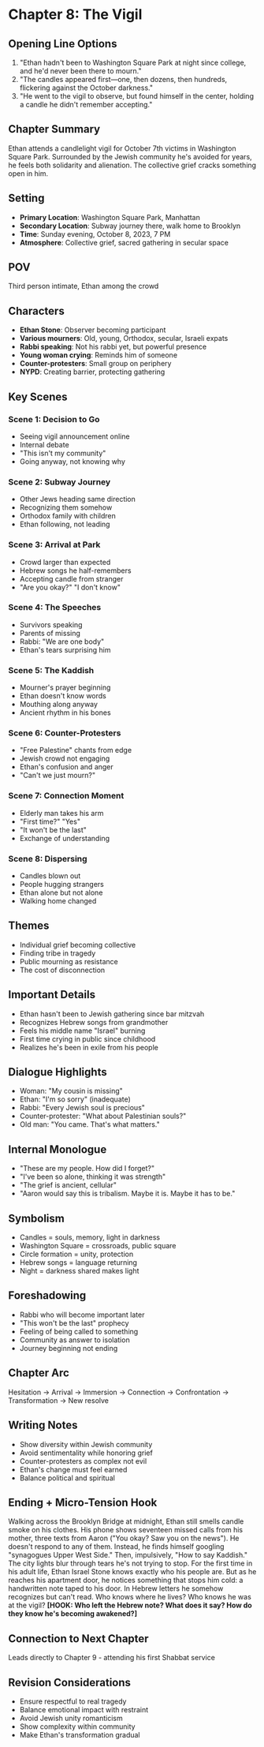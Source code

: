# Chapter 8: The Vigil

## Opening Line Options
1. "Ethan hadn't been to Washington Square Park at night since college, and he'd never been there to mourn."
2. "The candles appeared first—one, then dozens, then hundreds, flickering against the October darkness."
3. "He went to the vigil to observe, but found himself in the center, holding a candle he didn't remember accepting."

## Chapter Summary
Ethan attends a candlelight vigil for October 7th victims in Washington Square Park. Surrounded by the Jewish community he's avoided for years, he feels both solidarity and alienation. The collective grief cracks something open in him.

## Setting
- **Primary Location**: Washington Square Park, Manhattan
- **Secondary Location**: Subway journey there, walk home to Brooklyn
- **Time**: Sunday evening, October 8, 2023, 7 PM
- **Atmosphere**: Collective grief, sacred gathering in secular space

## POV
Third person intimate, Ethan among the crowd

## Characters
- **Ethan Stone**: Observer becoming participant
- **Various mourners**: Old, young, Orthodox, secular, Israeli expats
- **Rabbi speaking**: Not his rabbi yet, but powerful presence
- **Young woman crying**: Reminds him of someone
- **Counter-protesters**: Small group on periphery
- **NYPD**: Creating barrier, protecting gathering

## Key Scenes

### Scene 1: Decision to Go
- Seeing vigil announcement online
- Internal debate
- "This isn't my community"
- Going anyway, not knowing why

### Scene 2: Subway Journey
- Other Jews heading same direction
- Recognizing them somehow
- Orthodox family with children
- Ethan following, not leading

### Scene 3: Arrival at Park
- Crowd larger than expected
- Hebrew songs he half-remembers
- Accepting candle from stranger
- "Are you okay?" "I don't know"

### Scene 4: The Speeches
- Survivors speaking
- Parents of missing
- Rabbi: "We are one body"
- Ethan's tears surprising him

### Scene 5: The Kaddish
- Mourner's prayer beginning
- Ethan doesn't know words
- Mouthing along anyway
- Ancient rhythm in his bones

### Scene 6: Counter-Protesters
- "Free Palestine" chants from edge
- Jewish crowd not engaging
- Ethan's confusion and anger
- "Can't we just mourn?"

### Scene 7: Connection Moment
- Elderly man takes his arm
- "First time?" "Yes"
- "It won't be the last"
- Exchange of understanding

### Scene 8: Dispersing
- Candles blown out
- People hugging strangers
- Ethan alone but not alone
- Walking home changed

## Themes
- Individual grief becoming collective
- Finding tribe in tragedy
- Public mourning as resistance
- The cost of disconnection

## Important Details
- Ethan hasn't been to Jewish gathering since bar mitzvah
- Recognizes Hebrew songs from grandmother
- Feels his middle name "Israel" burning
- First time crying in public since childhood
- Realizes he's been in exile from his people

## Dialogue Highlights
- Woman: "My cousin is missing"
- Ethan: "I'm so sorry" (inadequate)
- Rabbi: "Every Jewish soul is precious"
- Counter-protester: "What about Palestinian souls?"
- Old man: "You came. That's what matters."

## Internal Monologue
- "These are my people. How did I forget?"
- "I've been so alone, thinking it was strength"
- "The grief is ancient, cellular"
- "Aaron would say this is tribalism. Maybe it is. Maybe it has to be."

## Symbolism
- Candles = souls, memory, light in darkness
- Washington Square = crossroads, public square
- Circle formation = unity, protection
- Hebrew songs = language returning
- Night = darkness shared makes light

## Foreshadowing
- Rabbi who will become important later
- "This won't be the last" prophecy
- Feeling of being called to something
- Community as answer to isolation
- Journey beginning not ending

## Chapter Arc
Hesitation → Arrival → Immersion → Connection → Confrontation → Transformation → New resolve

## Writing Notes
- Show diversity within Jewish community
- Avoid sentimentality while honoring grief
- Counter-protesters as complex not evil
- Ethan's change must feel earned
- Balance political and spiritual

## Ending + Micro-Tension Hook
Walking across the Brooklyn Bridge at midnight, Ethan still smells candle smoke on his clothes. His phone shows seventeen missed calls from his mother, three texts from Aaron ("You okay? Saw you on the news"). He doesn't respond to any of them. Instead, he finds himself googling "synagogues Upper West Side." Then, impulsively, "How to say Kaddish." The city lights blur through tears he's not trying to stop. For the first time in his adult life, Ethan Israel Stone knows exactly who his people are. But as he reaches his apartment door, he notices something that stops him cold: a handwritten note taped to his door. In Hebrew letters he somehow recognizes but can't read. Who knows where he lives? Who knows he was at the vigil? **[HOOK: Who left the Hebrew note? What does it say? How do they know he's becoming awakened?]**

## Connection to Next Chapter
Leads directly to Chapter 9 - attending his first Shabbat service

## Revision Considerations
- Ensure respectful to real tragedy
- Balance emotional impact with restraint
- Avoid Jewish unity romanticism
- Show complexity within community
- Make Ethan's transformation gradual